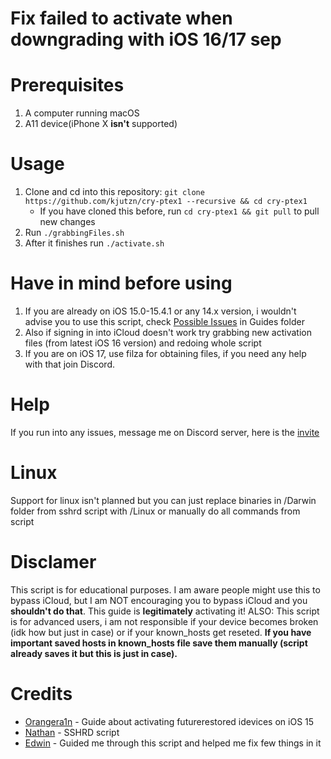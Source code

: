 # Fix failed to activate when downgrading with iOS 16/17 sep

# Prerequisites
1. A computer running macOS
2. A11 device(iPhone X **isn't** supported)

# Usage
1. Clone and cd into this repository: `git clone https://github.com/kjutzn/cry-ptex1 --recursive && cd cry-ptex1`
    - If you have cloned this before, run `cd cry-ptex1 && git pull` to pull new changes
2. Run `./grabbingFiles.sh `
3. After it finishes run `./activate.sh`

# Have in mind before using
1. If you are already on iOS 15.0-15.4.1 or any 14.x version, i wouldn't advise you to use this script, check [Possible Issues](https://github.com/kjutzn/cry-ptex1/blob/main/Guides/PossibleIssues.md) in Guides folder
2. Also if signing in into iCloud doesn't work try grabbing new activation files (from latest iOS 16 version) and redoing whole script
3. If you are on iOS 17, use filza for obtaining files, if you need any help with that join Discord.

# Help
If you run into any issues, message me on Discord server, here is the [invite](https://discord.gg/buPefAxnVn)

# Linux
Support for linux isn't planned but you can just replace binaries in /Darwin folder from sshrd script with /Linux or manually do all commands from script

# Disclamer
This script is for educational purposes. I am aware people might use this to bypass iCloud, but I am NOT encouraging you to bypass iCloud and you **shouldn't do that**. This guide is **legitimately** activating it!
ALSO: This script is for advanced users, i am not responsible if your device becomes broken (idk how but just in case) or if your known_hosts get reseted. **If you have important saved hosts in known_hosts file save them manually (script already saves it but this is just in case).**

# Credits
- [Orangera1n](https://github.com/Orangera1n/) - Guide about activating futurerestored idevices on iOS 15
- [Nathan](https://github.com/verygenericname/SSHRD_Script) - SSHRD script
- [Edwin](https://github.com/edwin170) - Guided me through this script and helped me fix few things in it
